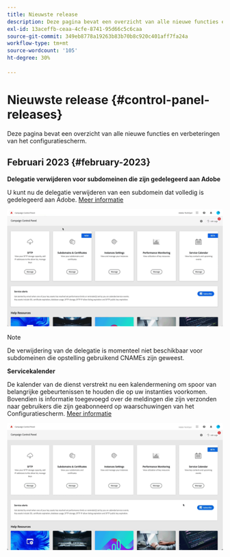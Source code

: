 ```yaml
---
title: Nieuwste release
description: Deze pagina bevat een overzicht van alle nieuwe functies en verbeteringen van het Configuratiescherm
exl-id: 13aceffb-ceaa-4cfe-8741-95d66c5c6caa
source-git-commit: 349eb8778a19263b83b70b8c920c401aff7fa24a
workflow-type: tm+mt
source-wordcount: '105'
ht-degree: 30%

---
```


# Nieuwste release {#control-panel-releases}

Deze pagina bevat een overzicht van alle nieuwe functies en verbeteringen van het configuratiescherm.

## Februari 2023 {#february-2023}

**Delegatie verwijderen voor subdomeinen die zijn gedelegeerd aan Adobe**

U kunt nu de delegatie verwijderen van een subdomein dat volledig is gedelegeerd aan Adobe. [Meer informatie](../subdomains-certificates/using/remove-delegated-subdomains.md)

![](assets/do-not-localize/gif-delegation.gif)

>[!NOTE]
>
>De verwijdering van de delegatie is momenteel niet beschikbaar voor subdomeinen die opstelling gebruikend CNAMEs zijn geweest.

**Servicekalender**

De kalender van de dienst verstrekt nu een kalendermening om spoor van belangrijke gebeurtenissen te houden die op uw instanties voorkomen. Bovendien is informatie toegevoegd over de meldingen die zijn verzonden naar gebruikers die zijn geabonneerd op waarschuwingen van het Configuratiescherm. [Meer informatie](../service-events/service-events.md)

![](assets/do-not-localize/gif-calendar.gif)
